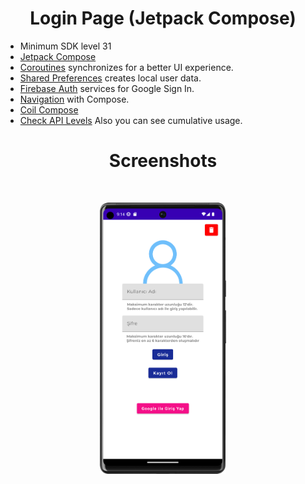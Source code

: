 <h1 align="center">Login Page (Jetpack Compose)</h1>

- Minimum SDK level 31
- [Jetpack Compose](https://developer.android.com/jetpack/compose)
- [Coroutines](https://developer.android.com/kotlin/coroutines) synchronizes for a better UI experience.
- [Shared Preferences](https://developer.android.com/training/data-storage/shared-preferences) creates local user data.
- [Firebase Auth](https://firebase.google.com/docs/auth) services for Google Sign In.
- [Navigation](https://developer.android.com/jetpack/compose/navigation) with Compose.
- [Coil Compose](https://coil-kt.github.io/coil/compose/)
- [Check API Levels](https://apilevels.com/) Also you can see cumulative usage.

<h1 align="center">Screenshots</h1></br>
<p align="center">
<img src="https://github.com/ozturksahinyetisir/jetpack-compose-login-page/blob/main/image/mainScreen.png" width="40%">
</p>
